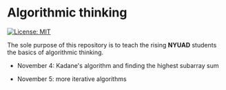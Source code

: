 # Algorithmic thinking

[![License: MIT](https://img.shields.io/badge/License-MIT-yellow.svg)](https://github.com/moon1ock/advanced_algos/blob/main/LICENSE)


The sole purpose of this repository is to teach the rising **NYUAD** students the basics of algorithmic thinking.


- November 4: Kadane's algorithm and finding the highest subarray sum

- November 5: more iterative algorithms
